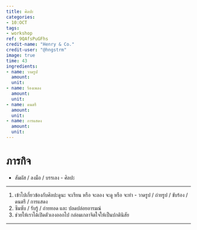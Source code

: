 ```yaml
---
title: ศิลปะ
categories:
- 10:OCT
tags:
- workshop
ref: 9QAfsPuGFhs
credit-name: "Henry & Co."
credit-user: "@hngstrm"
image: true
time: 43
ingredients:
- name: วาดรูป
  amount:
  unit:
- name: ร้องเพลง
  amount:
  unit:
- name: ดนตรี
  amount:
  unit:
- name: การแสดง
  amount:
  unit:
---
```


# ภารกิจ
 - สัมผัส / ลงมือ / บรรเลง - ศิลปะ

---
1. เข้าไปเกี่ยวข้องกับศิลปะดูนะ จะเรียน หรือ จะลอง จะดู หรือ จะทำ - วาดรูป / ถ่ายรูป / ขับร้อง / ดนตรี / การแสดง
2. ซึมซับ / รับรู้ / ถ่ายทอด และ ปลดปล่อยอารมณ์
3. ช่วยให้เราได้เปิดตัวเองออกไป กล่อมเกลาจิตใจให้เป็นปกตินิสัย

---
